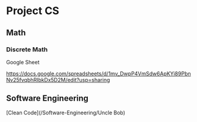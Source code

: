 # Project CS

## Math

### Discrete Math

Google Sheet

https://docs.google.com/spreadsheets/d/1mv_DwpP4VmSdw6ApKYi89PbnNv25fvqbhRIbkDx5D2M/edit?usp=sharing

## Software Engineering

[Clean Code](/Software-Engineering/Uncle Bob)
